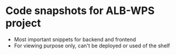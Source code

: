 # Code snapshots for ALB-WPS project

- Most important snippets for backend and frontend
- For viewing purpose only, can't be deployed or used of the shelf
